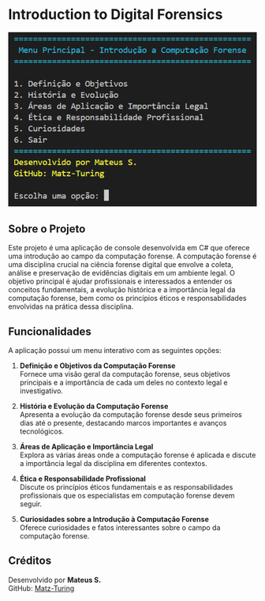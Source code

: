 # Introduction to Digital Forensics

![Imagem do Projeto](img/1.png)

## Sobre o Projeto

Este projeto é uma aplicação de console desenvolvida em C# que oferece uma introdução ao campo da computação forense. A computação forense é uma disciplina crucial na ciência forense digital que envolve a coleta, análise e preservação de evidências digitais em um ambiente legal. O objetivo principal é ajudar profissionais e interessados a entender os conceitos fundamentais, a evolução histórica e a importância legal da computação forense, bem como os princípios éticos e responsabilidades envolvidas na prática dessa disciplina.

## Funcionalidades

A aplicação possui um menu interativo com as seguintes opções:

1. **Definição e Objetivos da Computação Forense**  
   Fornece uma visão geral da computação forense, seus objetivos principais e a importância de cada um deles no contexto legal e investigativo.
   
2. **História e Evolução da Computação Forense**  
   Apresenta a evolução da computação forense desde seus primeiros dias até o presente, destacando marcos importantes e avanços tecnológicos.
   
3. **Áreas de Aplicação e Importância Legal**  
   Explora as várias áreas onde a computação forense é aplicada e discute a importância legal da disciplina em diferentes contextos.
   
4. **Ética e Responsabilidade Profissional**  
   Discute os princípios éticos fundamentais e as responsabilidades profissionais que os especialistas em computação forense devem seguir.
   
5. **Curiosidades sobre a Introdução à Computação Forense**  
   Oferece curiosidades e fatos interessantes sobre o campo da computação forense.

## Créditos

Desenvolvido por **Mateus S.**  
GitHub: [Matz-Turing](https://github.com/Matz-Turing)
